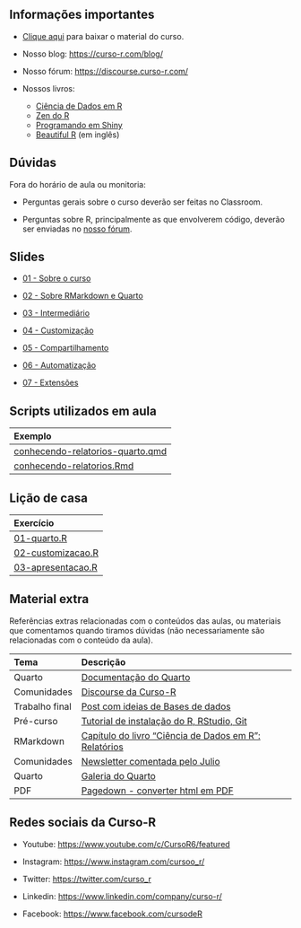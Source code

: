 
<!-- README.md is generated from README.Rmd. Please edit that file -->

## Informações importantes

- [Clique
  aqui](https://github.com/curso-r/202311-relatorios/archive/refs/heads/main.zip)
  para baixar o material do curso.

- Nosso blog: <https://curso-r.com/blog/>

- Nosso fórum: <https://discourse.curso-r.com/>

- Nossos livros:

  - [Ciência de Dados em R](https://livro.curso-r.com/)
  - [Zen do R](https://curso-r.github.io/zen-do-r/)
  - [Programando em Shiny](https://programando-em-shiny.curso-r.com/)
  - [Beautiful R](https://curso-r.github.io/beautiful-r/) (em inglês)

## Dúvidas

Fora do horário de aula ou monitoria:

- Perguntas gerais sobre o curso deverão ser feitas no Classroom.

- Perguntas sobre R, principalmente as que envolverem código, deverão
  ser enviadas no [nosso fórum](https://discourse.curso-r.com/).

## Slides

- [01 - Sobre o
  curso](https://curso-r.github.io/main-relatorios/slides/01-sobre-o-curso.html)

- [02 - Sobre RMarkdown e
  Quarto](https://curso-r.github.io/main-relatorios/slides/02-sobre-rmd-qmd.html)

- [03 -
  Intermediário](https://curso-r.github.io/main-relatorios/slides/03-intermediario.html)

- [04 -
  Customização](https://curso-r.github.io/main-relatorios/slides/04-customizacao.html)

- [05 -
  Compartilhamento](https://curso-r.github.io/main-relatorios/slides/05-compartilhamento.html)

- [06 -
  Automatização](https://curso-r.github.io/main-relatorios/slides/06-automatizacao.html)

- [07 -
  Extensões](https://curso-r.github.io/main-relatorios/slides/07-extensoes.html)

## Scripts utilizados em aula

| Exemplo                                                                                                                          |
|:---------------------------------------------------------------------------------------------------------------------------------|
| [conhecendo-relatorios-quarto.qmd](https://curso-r.github.io/202311-relatorios/praticas/aula-1/conhecendo-relatorios-quarto.qmd) |
| [conhecendo-relatorios.Rmd](https://curso-r.github.io/202311-relatorios/praticas/aula-1/conhecendo-relatorios.Rmd)               |

## Lição de casa

| Exercício                                                                                     |
|:----------------------------------------------------------------------------------------------|
| [01-quarto.R](https://curso-r.github.io/202311-relatorios/exercicios/01-quarto.R)             |
| [02-customizacao.R](https://curso-r.github.io/202311-relatorios/exercicios/02-customizacao.R) |
| [03-apresentacao.R](https://curso-r.github.io/202311-relatorios/exercicios/03-apresentacao.R) |

## Material extra

Referências extras relacionadas com o conteúdos das aulas, ou materiais
que comentamos quando tiramos dúvidas (não necessariamente são
relacionadas com o conteúdo da aula).

| Tema           | Descrição                                                                                                                   |
|:---------------|:----------------------------------------------------------------------------------------------------------------------------|
| Quarto         | [Documentação do Quarto](https://quarto.org/docs/guide/)                                                                    |
| Comunidades    | [Discourse da Curso-R](https://discourse.curso-r.com)                                                                       |
| Trabalho final | [Post com ideias de Bases de dados](https://blog.curso-r.com/posts/2022-06-11-bases-de-dados/)                              |
| Pré-curso      | [Tutorial de instalação do R, RStudio, Git](https://www.youtube.com/watch?t=2415&v=fiZStofJqMQ&feature=youtu.be)            |
| RMarkdown      | [Capítulo do livro “Ciência de Dados em R”: Relatórios](https://livro.curso-r.com/9-relatorios.html)                        |
| Comunidades    | [Newsletter comentada pelo Julio](https://www.linkedin.com/newsletters/explorando-dados-com-r-e-a-bea-7129591797797797888/) |
| Quarto         | [Galeria do Quarto](https://quarto.org/docs/gallery/)                                                                       |
| PDF            | [Pagedown - converter html em PDF](https://github.com/rstudio/pagedown)                                                     |

## Redes sociais da Curso-R

- Youtube: <https://www.youtube.com/c/CursoR6/featured>

- Instagram: <https://www.instagram.com/cursoo_r/>

- Twitter: <https://twitter.com/curso_r>

- Linkedin: <https://www.linkedin.com/company/curso-r/>

- Facebook: <https://www.facebook.com/cursodeR>
